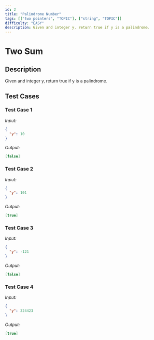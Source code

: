 ```yaml
---
id: 2
title: "Palindrome Number"
tags: [["two pointers", "TOPIC"], ["string", "TOPIC"]]
difficulty: "EASY"
description: Given and integer y, return true if y is a palindrome.
---
```


# Two Sum

## Description

Given and integer y, return true if y is a palindrome.
## Test Cases

### Test Case 1
*Input:*
```json
{
  "y": 10
}
```
*Output:*
```json
[false]
```
### Test Case 2
*Input:*
```json
{
  "y": 101
}
```
*Output:*
```json
[true]
```
### Test Case 3
*Input:*
```json
{
  "y": -121
}
```
*Output:*
```json
[false]
```
### Test Case 4
*Input:*
```json
{
  "y": 324423
}
```
*Output:*
```json
[true]
```
